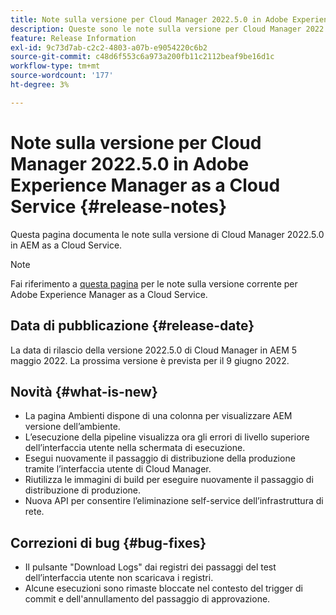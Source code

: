 ```yaml
---
title: Note sulla versione per Cloud Manager 2022.5.0 in Adobe Experience Manager as a Cloud Service
description: Queste sono le note sulla versione per Cloud Manager 2022.5.0 in AEM as a Cloud Service.
feature: Release Information
exl-id: 9c73d7ab-c2c2-4803-a07b-e9054220c6b2
source-git-commit: c48d6f553c6a973a200fb11c2112beaf9be16d1c
workflow-type: tm+mt
source-wordcount: '177'
ht-degree: 3%

---
```



# Note sulla versione per Cloud Manager 2022.5.0 in Adobe Experience Manager as a Cloud Service {#release-notes}

Questa pagina documenta le note sulla versione di Cloud Manager 2022.5.0 in AEM as a Cloud Service.

>[!NOTE]
>
>Fai riferimento a [questa pagina](/help/release-notes/release-notes-cloud/release-notes-current.md) per le note sulla versione corrente per Adobe Experience Manager as a Cloud Service.

## Data di pubblicazione {#release-date}

La data di rilascio della versione 2022.5.0 di Cloud Manager in AEM 5 maggio 2022. La prossima versione è prevista per il 9 giugno 2022.

## Novità {#what-is-new}

* La pagina Ambienti dispone di una colonna per visualizzare AEM versione dell’ambiente.
* L’esecuzione della pipeline visualizza ora gli errori di livello superiore dell’interfaccia utente nella schermata di esecuzione.
* Esegui nuovamente il passaggio di distribuzione della produzione tramite l’interfaccia utente di Cloud Manager.
* Riutilizza le immagini di build per eseguire nuovamente il passaggio di distribuzione di produzione.
* Nuova API per consentire l’eliminazione self-service dell’infrastruttura di rete.

## Correzioni di bug {#bug-fixes}

* Il pulsante &quot;Download Logs&quot; dai registri dei passaggi del test dell’interfaccia utente non scaricava i registri.
* Alcune esecuzioni sono rimaste bloccate nel contesto del trigger di commit e dell&#39;annullamento del passaggio di approvazione.
